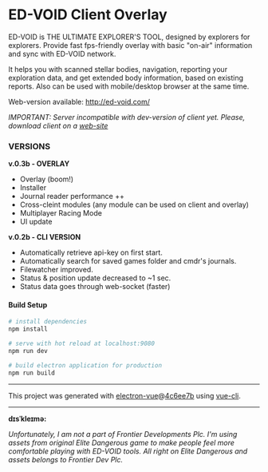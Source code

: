 # ED-VOID Client Overlay

ED-VOID is THE ULTIMATE EXPLORER'S TOOL, designed by explorers for explorers. Provide fast fps-friendly overlay with basic "on-air" information and sync with ED-VOID network.

It helps you with scanned stellar bodies, navigation, reporting your exploration data, and get extended body information, based on existing reports. Also can be used with mobile/desktop browser at the same time.

Web-version available: http://ed-void.com/

*IMPORTANT: Server incompatible with dev-version of client yet. Please, download client on a [web-site](http://ed-void.com/)*

### VERSIONS
**v.0.3b - OVERLAY**
- Overlay (boom!)
- Installer
- Journal reader performance ++
- Cross-cleint modules (any module can be used on client and overlay)
- Multiplayer Racing Mode
- UI update


**v.0.2b - CLI VERSION**
- Automatically retrieve api-key on first start.
- Automatically search for saved games folder and cmdr's journals.
- Filewatcher improved.
- Status & position update decreased to ~1 sec.
- Status data goes through web-socket (faster)


#### Build Setup

``` bash
# install dependencies
npm install

# serve with hot reload at localhost:9080
npm run dev

# build electron application for production
npm run build

```


---

This project was generated with [electron-vue](https://github.com/SimulatedGREG/electron-vue)@[4c6ee7b](https://github.com/SimulatedGREG/electron-vue/tree/4c6ee7bf4f9b4aa647a22ec1c1ca29c2e59c3645) using [vue-cli](https://github.com/vuejs/vue-cli).

---


**dɪsˈkleɪmə:**

*Unfortunately, I am not a part of Frontier Developments Plc. I'm using assets from original Elite Dangerous game to make people feel more comfortable playing with ED-VOID tools. All right on Elite Dangerous and assets belongs to Frontier Dev Plc.*
